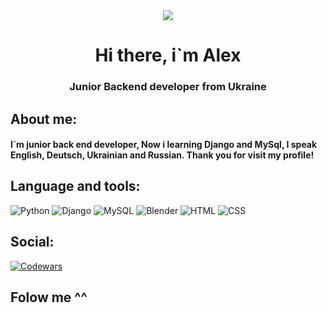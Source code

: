 <div id="Header" align="center">
    <a href="https://github.com/Fxr-Whxt"> <img src="/assets/animation.gif"></img></a>
    <h1>Hi there, i`m Alex</h1>
    <h3>Junior Backend developer from Ukraine</h3>
</div>


## About me:

#### I`m junior back end developer, Now i learning Django and MySql, I speak English, Deutsch, Ukrainian and Russian. Thank you for visit my profile! 



## Language and tools:

![Python](https://img.shields.io/badge/Python--pink?style=flat-square&logo=Python&labelColor=black&color=pink)
![Django](https://img.shields.io/badge/Django--red?style=flat-square&logo=Django&labelColor=black&color=red)
![MySQL](https://img.shields.io/badge/MySQL--green?style=flat-square&logo=MySQL&labelColor=black&color=Green)
![Blender](https://img.shields.io/badge/Blender--Blue?style=flat-square&logo=Blender&labelColor=black&color=blue)
![HTML](https://img.shields.io/badge/HTML--Blue?style=flat-square&logo=HTML5&labelColor=black&color=white)
![CSS](https://img.shields.io/badge/CSS--Blue?style=flat-square&logo=CSS3&labelColor=black&color=purple)


## Social:
[![Codewars](https://www.codewars.com/users/FxrWhxt/badges/small)](https://www.codewars.com/users/FxrWhxt)

## Folow me ^^